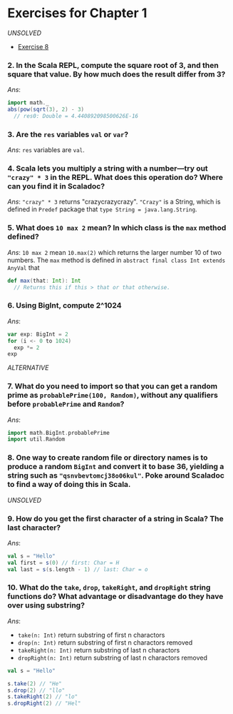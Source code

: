 Exercises for Chapter 1
======================

_UNSOLVED_

* [Exercise 8](#ex8)

### <a name="ex2">2. In the Scala REPL, compute the square root of 3, and then square that value. By how much does the result differ from 3?</a>

_Ans_: 

```scala
import math._
abs(pow(sqrt(3), 2) - 3)
  // res0: Double = 4.440892098500626E-16
```

### <a name="ex3">3. Are the `res` variables `val` or `var`?</a>

_Ans_: `res` variables are `val`.

### <a name="ex4">4. Scala lets you multiply a string with a number—try out `"crazy" * 3` in the REPL. What does this operation do? Where can you find it in Scaladoc?</a>

_Ans_: `"crazy" * 3` returns "crazycrazycrazy". `"Crazy"` is a String, which is defined in `Predef` package that `type
String = java.lang.String`.

### <a name="ex5">5. What does `10 max 2` mean? In which class is the `max` method defined?</a>

_Ans_: `10 max 2` mean `10.max(2)` which returns the larger number 10 of two numbers. The `max` method is defined in `abstract final class Int extends AnyVal` that

```scala
def max(that: Int): Int
  // Returns this if this > that or that otherwise.
```

### <a name="ex6">6. Using BigInt, compute 2^1024</a>

_Ans_:

```scala
var exp: BigInt = 2
for (i <- 0 to 1024)
  exp *= 2
exp
```

_ALTERNATIVE_

### <a name="ex7">7. What do you need to import so that you can get a random prime as `probablePrime(100, Random)`, without any qualifiers before `probablePrime` and `Random`?</a>

_Ans_:

```scala
import math.BigInt.probablePrime
import util.Random
```

### <a name="ex8">8. One way to create random file or directory names is to produce a random `BigInt` and convert it to base 36, yielding a string such as `"qsnvbevtomcj38o06kul"`. Poke around Scaladoc to find a way of doing this in Scala.</a>

_UNSOLVED_

### <a name="ex9">9. How do you get the first character of a string in Scala? The last character?</a>

_Ans_:

```scala
val s = "Hello"
val first = s(0) // first: Char = H
val last = s(s.length - 1) // last: Char = o
```

### <a name="ex10">10. What do the `take`, `drop`, `takeRight`, and `dropRight` string functions do? What advantage or disadvantage do they have over using substring?</a>


_Ans_: 

* `take(n: Int)` return substring of first n charactors
* `drop(n: Int)` return substring of first n charactors removed
* `takeRight(n: Int)` return substring of last n charactors
* `dropRight(n: Int)` return substring of last n charactors removed

```scala
val s = "Hello"

s.take(2) // "He"
s.drop(2) // "llo"
s.takeRight(2) // "lo"
s.dropRight(2) // "Hel"
```

